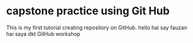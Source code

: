 # capstone practice using Git Hub
This is my first tutorial creating repository on GitHub.
hello hai say fauzan
hai saya dkt GitHub workshop
